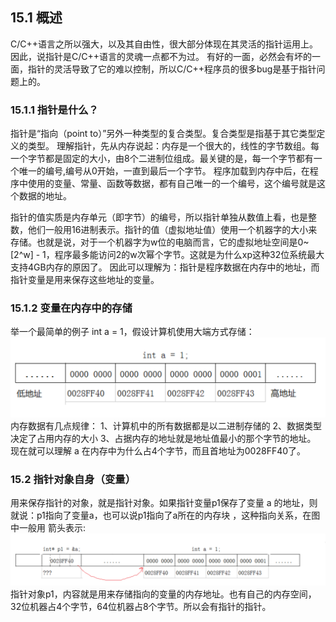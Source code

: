 ## 15.1 概述
C/C++语言之所以强大，以及其自由性，很大部分体现在其灵活的指针运用上。因此，说指针是C/C++语言的灵魂一点都不为过。 有好的一面，必然会有坏的一面，指针的灵活导致了它的难以控制，所以C/C++程序员的很多bug是基于指针问题上的。

### 15.1.1 指针是什么？
指针是“指向（point to）”另外一种类型的复合类型。复合类型是指基于其它类型定义的类型。
理解指针，先从内存说起：内存是一个很大的，线性的字节数组。每一个字节都是固定的大小，由8个二进制位组成。最关键的是，每一个字节都有一个唯一的编号,编号从0开始，一直到最后一个字节。
程序加载到内存中后，在程序中使用的变量、常量、函数等数据，都有自己唯一的一个编号，这个编号就是这个数据的地址。

指针的值实质是内存单元（即字节）的编号，所以指针单独从数值上看，也是整数，他们一般用16进制表示。指针的值（虚拟地址值）使用一个机器字的大小来存储。也就是说，对于一个机器字为w位的电脑而言，它的虚拟地址空间是0~[2^w] - 1，程序最多能访问2的w次幂个字节。这就是为什么xp这种32位系统最大支持4GB内存的原因了。
因此可以理解为：指针是程序数据在内存中的地址，而指针变量是用来保存这些地址的变量。
### 15.1.2 变量在内存中的存储
举一个最简单的例子 int a = 1，假设计算机使用大端方式存储：
![image](../images/img_1_0.png)
内存数据有几点规律：
1、计算机中的所有数据都是以二进制存储的
2、数据类型决定了占用内存的大小
3、占据内存的地址就是地址值最小的那个字节的地址。
现在就可以理解 a 在内存中为什么占4个字节，而且首地址为0028FF40了。
### 15.2 指针对象自身（变量）
用来保存指针的对象，就是指针对象。如果指针变量p1保存了变量 a 的地址，则就说：p1指向了变量a，也可以说p1指向了a所在的内存块 ，这种指向关系，在图中一般用 箭头表示:
![image](../images/img_1_1.png)
指针对象p1，内容就是用来存储指向的变量的内存地址。也有自己的内存空间，32位机器占4个字节，64位机器占8个字节。所以会有指针的指针。